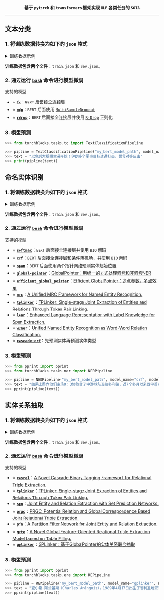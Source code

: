 <div align="center">

**基于 `pytorch` 和 `transformers` 框架实现 `NLP` 各类任务的 `SOTA`**

</div>

---

## 文本分类

### 1. 将训练数据转换为如下的 `json` 格式

<details>
<summary>训练数据示例</summary>

```json
{
  "text": "以色列大规模空袭开始！伊朗多个军事目标遭遇打击，誓言对等反击",
  "label": "news_military"
}
```

</details>

**训练数据包含两个文件**：`train.json` 和 `dev.json`。

### 2. 通过运行 [`bash`](./examples/tc/run.sh) 命令进行模型微调

支持的模型

  - ⭐ [**`fc`**](./torchblocks/tasks/tc/sequence_classification.py)：`BERT` 后面接全连接层
  - ⭐ [**`mdp`**](./torchblocks/tasks/tc/sequence_classification_mdp.py)：`BERT` 后面使用 [`MultiSampleDropout`](https://arxiv.org/abs/1905.09788)
  - ⭐ [**`rdrop`**](./torchblocks/tasks/tc/sequence_classification_rdrop.py)：`BERT` 后面接全连接层并使用 [`R-Drop`](https://github.com/dropreg/R-Drop) 正则化

### 3. 模型预测

```python
>>> from torchblocks.tasks.tc import TextClassificationPipeline

>>> pipline = TextClassificationPipeline("my_bert_model_path", model_name="fc", model_type="bert")
>>> text = "以色列大规模空袭开始！伊朗多个军事目标遭遇打击，誓言对等反击"
>>> print(pipline(text))
```

## 命名实体识别

### 1. 将训练数据转换为如下的 `json` 格式

<details>
<summary>训练数据示例</summary>

```json
{
  "text": "结果上周六他们主场0：3惨败给了中游球队瓦拉多利德，近7个多月以来西甲首次输球。", 
  "entities": [
    {
      "id": 0, 
      "entity": "瓦拉多利德", 
      "start_offset": 20, 
      "end_offset": 24, 
      "label": "organization"
    }, 
    {
      "id": 1, 
      "entity": "西甲", 
      "start_offset": 33, 
      "end_offset": 34, 
      "label": "organization"
    }
  ]
}
```
</details>

**训练数据包含两个文件**：`train.json` 和 `dev.json`。

### 2. 通过运行 [`bash`](./examples/ner/ner.sh) 命令进行模型微调

支持的模型

  - ⭐ [**`softmax`**](./torchblocks/tasks/ner/softmax.py)：`BERT` 后面接全连接层并使用 `BIO` 解码
  - ⭐ [**`crf`**](./torchblocks/tasks/ner/crf.py)：`BERT` 后面接全连接层和条件随机场，并使用 `BIO` 解码
  - ⭐ [**`span`**](./torchblocks/tasks/ner/span.py)：`BERT` 后面使用两个指针网络预测实体起始位置
  - ⭐ [**`global-pointer`**](./torchblocks/tasks/ner/global_pointer.py)：[GlobalPointer：用统一的方式处理嵌套和非嵌套NER](https://spaces.ac.cn/archives/8373)
  - ⭐ [**`efficient_global_pointer`**](./torchblocks/tasks/ner/global_pointer.py)：[Efficient GlobalPointer：少点参数，多点效果](https://spaces.ac.cn/archives/8877)
  - ⭐ [**`mrc`**](./torchblocks/tasks/ner/mrc.py)：[A Unified MRC Framework for Named Entity Recognition.](https://aclanthology.org/2020.acl-main.519.pdf)
  - ⭐ [**`tplinker`**](./torchblocks/tasks/ner/tplinker.py)：[TPLinker: Single-stage Joint Extraction of Entities and Relations Through Token Pair Linking.](https://aclanthology.org/2020.coling-main.138.pdf)
  - ⭐ [**`lear`**](./torchblocks/tasks/ner/lear.py)：[Enhanced Language Representation with Label Knowledge for Span Extraction.](https://aclanthology.org/2021.emnlp-main.379.pdf)
  - ⭐ [**`w2ner`**](./torchblocks/tasks/ner/w2ner.py)：[Unified Named Entity Recognition as Word-Word Relation Classification.](https://arxiv.org/pdf/2112.10070.pdf)
  - ⭐ [**`cascade-crf`**](./torchblocks/tasks/ner/crf.py)：先预测实体再预测实体类型

### 3. 模型预测

```python
>>> from pprint import pprint
>>> from torchblocks.tasks.ner import NERPipeline

>>> pipline = NERPipeline("my_bert_model_path", model_name="crf", model_type="bert")
>>> text = "结果上周六他们主场0：3惨败给了中游球队瓦拉多利德，近7个多月以来西甲首次输球。"
>>> pprint(pipline(text))
```

## 实体关系抽取

### 1. 将训练数据转换为如下的 `json` 格式

<details>
<summary>训练数据示例</summary>

```json
{
  "text": "查尔斯·阿兰基斯（Charles Aránguiz），1989年4月17日出生于智利圣地亚哥，智利职业足球运动员，司职中场，效力于德国足球甲级联赛勒沃库森足球俱乐部", 
  "spo_list": [
    {
      "predicate": "出生地", 
      "object_type": "地点", 
      "subject_type": "人物", 
      "object": "圣地亚哥", 
      "subject": "查尔斯·阿兰基斯"
    }, 
    {
      "predicate": "出生日期", 
      "object_type": "Date", 
      "subject_type": "人物", 
      "object": "1989年4月17日",
      "subject": "查尔斯·阿兰基斯"
    }
  ]
}
```

</details>

**训练数据包含两个文件**：`train.json` 和 `dev.json`。

### 2. 通过运行 [`bash`](./examples/re/re.sh) 命令进行模型微调

支持的模型

  - ⭐ [**`casrel`**](./torchblocks/tasks/ere/casrel.py)：[A Novel Cascade Binary Tagging Framework for Relational Triple Extraction.](https://aclanthology.org/2020.acl-main.136.pdf)
  - ⭐ [**`tplinker`**](./torchblocks/tasks/ere/tplinker.py)：[TPLinker: Single-stage Joint Extraction of Entities and Relations Through Token Pair Linking.](https://aclanthology.org/2020.coling-main.138.pdf)
  - ⭐ [**`spn`**](./torchblocks/tasks/ere/spn.py)：[Joint Entity and Relation Extraction with Set Prediction Networks.](http://xxx.itp.ac.cn/pdf/2011.01675v2)
  - ⭐ [**`prgc`**](./torchblocks/tasks/ere/prgc.py)：[PRGC: Potential Relation and Global Correspondence Based Joint Relational Triple Extraction.](https://aclanthology.org/2021.acl-long.486.pdf)
  - ⭐ [**`pfn`**](./torchblocks/tasks/ere/pfn.py)：[A Partition Filter Network for Joint Entity and Relation Extraction.](https://aclanthology.org/2021.emnlp-main.17.pdf)
  - ⭐ [**`grte`**](./torchblocks/tasks/ere/grte.py)：[A Novel Global Feature-Oriented Relational Triple Extraction Model based on Table Filling.](https://aclanthology.org/2021.emnlp-main.208.pdf)
  - ⭐ [**`gplinker`**](./torchblocks/tasks/ere/gplinker.py)：[GPLinker：基于GlobalPointer的实体关系联合抽取](https://kexue.fm/archives/8888)

### 3. 模型预测

```python
>>> from pprint import pprint
>>> from torchblocks.tasks.ere import REPipeline

>>> pipline = REPipeline("my_bert_model_path", model_name="gplinker", model_type="bert")
>>> text = "查尔斯·阿兰基斯（Charles Aránguiz），1989年4月17日出生于智利圣地亚哥，智利职业足球运动员，司职中场，效力于德国足球甲级联赛勒沃库森足球俱乐部。"
>>> pprint(pipline(text))
```
